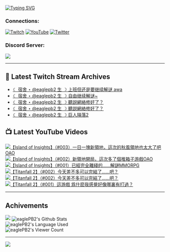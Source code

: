 <!--### Hello people, I'm EaglePB2 - The one who building something for fun 👋
Thank you for standby for this profile.   
The purpose of this profile is coming soon.   
You may come back later, as you wish if this readme.md is updated.   -->

<a href="https://git.io/typing-svg"><img src="https://readme-typing-svg.herokuapp.com?font=Fira+Code&duration=1000&pause=5000&vCenter=true&random=false&width=500&lines=%F0%9F%91%8B+Hello+Everyone%2C+I'm+EaglePB2.;%F0%9F%99%87+Thank+you+for+stopping+by+my+profile.+;%F0%9F%94%AD+%3D%3D%3D%3D+%F0%9F%94%AD;%F0%9F%91%8B+%E4%BD%A0%E5%A5%BD%EF%BC%8C%E6%AD%A1%E8%BF%8E%E4%BE%86%E5%88%B0%E6%88%91%E7%9A%84%E4%BB%A3%E7%A2%BC%E5%BA%AB%E3%80%82;%F0%9F%99%87+%E6%84%9F%E8%AC%9D%E5%89%8D%E4%BE%86%E5%8F%83%E8%A7%80%E5%B0%8F%E5%B1%8B+owo~" alt="Typing SVG" /></a>

### Connections:

[![Twitch](https://img.shields.io/badge/Twitch-9347FF?style=flat-square&logo=twitch&logoColor=white)](https://www.twitch.tv/eaglepb2)
[![YouTube](https://img.shields.io/badge/YouTube-%23FF0000.svg?style=flat-square&logo=YouTube&logoColor=white)](https://www.youtube.com/eaglepb2)
[![Twitter](https://img.shields.io/badge/Twitter-%231DA1F2.svg?style=flat-square&logo=Twitter&logoColor=white)](https://twitter.com/eaglepb2)

### Discord Server:

[![](https://invidget.switchblade.xyz/qKrub9b?theme=dark&language=ch)](https://discord.gg/qKrub9b)

---

## 👾 Latest Twitch Stream Archives
<!-- TWITCH:START -->
- [☾ 宿舍 ⋆ @eaglepb2 生 ☽ 上班但还是要继续解谜 awa](https://www.twitch.tv/videos/2414035731)
- [☾ 宿舍 ⋆ @eaglepb2 生 ☽ 自由继续解谜~](https://www.twitch.tv/videos/2413082521)
- [☾ 宿舍 ⋆ @eaglepb2 生 ☽ 聽説網絡修好了？](https://www.twitch.tv/videos/2412150146)
- [☾ 宿舍 ⋆ @eaglepb2 生 ☽ 聽説網絡修好了？](https://www.twitch.tv/videos/2412103235)
- [☾ 宿舍 ⋆ @eaglepb2 生 ☽ 巨人隕落2](https://www.twitch.tv/videos/2408776558)
<!-- TWITCH:END -->



## 📺 Latest YouTube Videos
<!-- YOUTUBE:START -->
<!-- YOUTUBE:END -->

<!-- BEGIN YOUTUBE-CARDS -->
<a href="https://www.youtube.com/watch?v=cOoXReJVY_A">
  <picture>
    <source media="(prefers-color-scheme: dark)" srcset="https://ytcards.demolab.com/?id=cOoXReJVY_A&title=%E3%80%90Island+of+Insights%E3%80%91%EF%BC%88%23003%EF%BC%89%E4%B8%80%E6%97%A5%E4%B8%80%E5%A1%8A%E6%96%B0%E9%A0%98%E5%9C%B0%EF%BC%8C%E9%80%99%E6%AC%A1%E7%9A%84%E7%A7%8B%E9%A2%A8%E9%A0%98%E5%9C%B0%E4%B9%9F%E5%A4%AA%E5%A4%A7%E4%BA%86%E5%90%A7OAO&lang=zh&timestamp=1742899059&background_color=%230d1117&title_color=%23ffffff&stats_color=%23dedede&max_title_lines=1&width=250&border_radius=5&duration=18851">
    <img src="https://ytcards.demolab.com/?id=cOoXReJVY_A&title=%E3%80%90Island+of+Insights%E3%80%91%EF%BC%88%23003%EF%BC%89%E4%B8%80%E6%97%A5%E4%B8%80%E5%A1%8A%E6%96%B0%E9%A0%98%E5%9C%B0%EF%BC%8C%E9%80%99%E6%AC%A1%E7%9A%84%E7%A7%8B%E9%A2%A8%E9%A0%98%E5%9C%B0%E4%B9%9F%E5%A4%AA%E5%A4%A7%E4%BA%86%E5%90%A7OAO&lang=zh&timestamp=1742899059&background_color=%23ffffff&title_color=%2324292f&stats_color=%2357606a&max_title_lines=1&width=250&border_radius=5&duration=18851" alt="【Island of Insights】（#003）一日一塊新領地，這次的秋風領地也太大了吧OAO" title="【Island of Insights】（#003）一日一塊新領地，這次的秋風領地也太大了吧OAO">
  </picture>
</a>
<a href="https://www.youtube.com/watch?v=coYnizovRv8">
  <picture>
    <source media="(prefers-color-scheme: dark)" srcset="https://ytcards.demolab.com/?id=coYnizovRv8&title=%E3%80%90Island+of+Insights%E3%80%91%EF%BC%88%23002%EF%BC%89%E6%96%B0%E9%A0%98%E5%9C%B0%E9%96%8B%E5%B1%80%EF%BC%8C%E9%80%99%E6%AC%A1%E5%A4%9A%E4%BA%86%E5%80%8B%E6%8E%A8%E7%AE%B1%E5%AD%90%E6%B8%B8%E6%88%B2OAO&lang=zh&timestamp=1742741609&background_color=%230d1117&title_color=%23ffffff&stats_color=%23dedede&max_title_lines=1&width=250&border_radius=5&duration=9998">
    <img src="https://ytcards.demolab.com/?id=coYnizovRv8&title=%E3%80%90Island+of+Insights%E3%80%91%EF%BC%88%23002%EF%BC%89%E6%96%B0%E9%A0%98%E5%9C%B0%E9%96%8B%E5%B1%80%EF%BC%8C%E9%80%99%E6%AC%A1%E5%A4%9A%E4%BA%86%E5%80%8B%E6%8E%A8%E7%AE%B1%E5%AD%90%E6%B8%B8%E6%88%B2OAO&lang=zh&timestamp=1742741609&background_color=%23ffffff&title_color=%2324292f&stats_color=%2357606a&max_title_lines=1&width=250&border_radius=5&duration=9998" alt="【Island of Insights】（#002）新領地開局，這次多了個推箱子游戲OAO" title="【Island of Insights】（#002）新領地開局，這次多了個推箱子游戲OAO">
  </picture>
</a>
<a href="https://www.youtube.com/watch?v=G9_aRKWILjs">
  <picture>
    <source media="(prefers-color-scheme: dark)" srcset="https://ytcards.demolab.com/?id=G9_aRKWILjs&title=%E3%80%90Island+of+Insights%E3%80%91%EF%BC%88%23001%EF%BC%89%E5%B7%B2%E7%B6%93%E5%AE%8C%E5%85%A8%E9%9B%A2%E7%B6%AB%E7%9A%84%E2%80%A6%E2%80%A6%E8%A7%A3%E8%AC%8EMMORPG&lang=zh&timestamp=1742701311&background_color=%230d1117&title_color=%23ffffff&stats_color=%23dedede&max_title_lines=1&width=250&border_radius=5&duration=13308">
    <img src="https://ytcards.demolab.com/?id=G9_aRKWILjs&title=%E3%80%90Island+of+Insights%E3%80%91%EF%BC%88%23001%EF%BC%89%E5%B7%B2%E7%B6%93%E5%AE%8C%E5%85%A8%E9%9B%A2%E7%B6%AB%E7%9A%84%E2%80%A6%E2%80%A6%E8%A7%A3%E8%AC%8EMMORPG&lang=zh&timestamp=1742701311&background_color=%23ffffff&title_color=%2324292f&stats_color=%2357606a&max_title_lines=1&width=250&border_radius=5&duration=13308" alt="【Island of Insights】（#001）已經完全離綫的……解謎MMORPG" title="【Island of Insights】（#001）已經完全離綫的……解謎MMORPG">
  </picture>
</a>
<a href="https://www.youtube.com/watch?v=ZaGD63ZeCfo">
  <picture>
    <source media="(prefers-color-scheme: dark)" srcset="https://ytcards.demolab.com/?id=ZaGD63ZeCfo&title=%E3%80%90Titanfall+2%E3%80%91%EF%BC%88%23002%EF%BC%89%E4%BB%8A%E5%A4%A9%E5%B7%AE%E4%B8%8D%E5%A4%9A%E5%8F%AF%E4%BB%A5%E5%AE%8C%E7%B5%90%E4%BA%86%E2%80%A6%E2%80%A6%E5%90%A7%EF%BC%9F&lang=zh&timestamp=1742616852&background_color=%230d1117&title_color=%23ffffff&stats_color=%23dedede&max_title_lines=1&width=250&border_radius=5&duration=0">
    <img src="https://ytcards.demolab.com/?id=ZaGD63ZeCfo&title=%E3%80%90Titanfall+2%E3%80%91%EF%BC%88%23002%EF%BC%89%E4%BB%8A%E5%A4%A9%E5%B7%AE%E4%B8%8D%E5%A4%9A%E5%8F%AF%E4%BB%A5%E5%AE%8C%E7%B5%90%E4%BA%86%E2%80%A6%E2%80%A6%E5%90%A7%EF%BC%9F&lang=zh&timestamp=1742616852&background_color=%23ffffff&title_color=%2324292f&stats_color=%2357606a&max_title_lines=1&width=250&border_radius=5&duration=0" alt="【Titanfall 2】（#002）今天差不多可以完結了……吧？" title="【Titanfall 2】（#002）今天差不多可以完結了……吧？">
  </picture>
</a>
<a href="https://www.youtube.com/watch?v=QQQxZ3i45PY">
  <picture>
    <source media="(prefers-color-scheme: dark)" srcset="https://ytcards.demolab.com/?id=QQQxZ3i45PY&title=%E3%80%90Titanfall+2%E3%80%91%EF%BC%88%23002%EF%BC%89%E4%BB%8A%E5%A4%A9%E5%B7%AE%E4%B8%8D%E5%A4%9A%E5%8F%AF%E4%BB%A5%E5%AE%8C%E7%B5%90%E4%BA%86%E2%80%A6%E2%80%A6%E5%90%A7%EF%BC%9F&lang=zh&timestamp=1742288601&background_color=%230d1117&title_color=%23ffffff&stats_color=%23dedede&max_title_lines=1&width=250&border_radius=5&duration=8367">
    <img src="https://ytcards.demolab.com/?id=QQQxZ3i45PY&title=%E3%80%90Titanfall+2%E3%80%91%EF%BC%88%23002%EF%BC%89%E4%BB%8A%E5%A4%A9%E5%B7%AE%E4%B8%8D%E5%A4%9A%E5%8F%AF%E4%BB%A5%E5%AE%8C%E7%B5%90%E4%BA%86%E2%80%A6%E2%80%A6%E5%90%A7%EF%BC%9F&lang=zh&timestamp=1742288601&background_color=%23ffffff&title_color=%2324292f&stats_color=%2357606a&max_title_lines=1&width=250&border_radius=5&duration=8367" alt="【Titanfall 2】（#002）今天差不多可以完結了……吧？" title="【Titanfall 2】（#002）今天差不多可以完結了……吧？">
  </picture>
</a>
<a href="https://www.youtube.com/watch?v=oBHj0B0iASk">
  <picture>
    <source media="(prefers-color-scheme: dark)" srcset="https://ytcards.demolab.com/?id=oBHj0B0iASk&title=%E3%80%90Titanfall+2%E3%80%91%EF%BC%88%23001%EF%BC%89%E9%80%99%E6%B8%B8%E6%88%B2+%E7%88%B2%E4%BB%80%E9%BA%BD%E6%88%91%E6%84%9F%E8%A6%BA%E5%A5%BD%E5%83%8F%E5%93%AA%E8%A3%8F%E6%9C%89%E6%89%93%E9%81%8E%EF%BC%9F&lang=zh&timestamp=1742202601&background_color=%230d1117&title_color=%23ffffff&stats_color=%23dedede&max_title_lines=1&width=250&border_radius=5&duration=12200">
    <img src="https://ytcards.demolab.com/?id=oBHj0B0iASk&title=%E3%80%90Titanfall+2%E3%80%91%EF%BC%88%23001%EF%BC%89%E9%80%99%E6%B8%B8%E6%88%B2+%E7%88%B2%E4%BB%80%E9%BA%BD%E6%88%91%E6%84%9F%E8%A6%BA%E5%A5%BD%E5%83%8F%E5%93%AA%E8%A3%8F%E6%9C%89%E6%89%93%E9%81%8E%EF%BC%9F&lang=zh&timestamp=1742202601&background_color=%23ffffff&title_color=%2324292f&stats_color=%2357606a&max_title_lines=1&width=250&border_radius=5&duration=12200" alt="【Titanfall 2】（#001）這游戲 爲什麽我感覺好像哪裏有打過？" title="【Titanfall 2】（#001）這游戲 爲什麽我感覺好像哪裏有打過？">
  </picture>
</a>
<!-- END YOUTUBE-CARDS -->

---

## Achivements
[![](https://github-profile-trophy.vercel.app/?username=eaglepb2&theme=monokai&no-bg=true&&title=Repositories,Issues,Commit,MultiLanguage)](https://github.com/anuraghazra/github-readme-stats)
<img align="center" alt="eaglePB2's Github Stats" src="https://github-readme-stats.vercel.app/api?username=eaglePB2&show_icons=true&hide_border=true&theme=merko" />
<br>
<img align="center" alt="eaglePB2's Language Used" src="https://github-readme-stats.vercel.app/api/top-langs/?username=eaglePB2&show_icons=true&hide_border=true&theme=merko&layout=compact&langs_count=8" />
<br>
<img align="center" alt="eaglePB2's Viewer Count" src="https://visitcount.itsvg.in/api?id=eaglepb2&label=Profile%20Views&color=3&icon=5&pretty=true" />

<hr>

<!-- RANDOMQUOTE:START -->
![](https://quotes-github-readme.vercel.app/api?type=horizontal&theme=merko)
<!-- RANDOMQUOTE:END -->


<!--
       _____   _   _   _____       _____   _   _   ____   
      |_   _| | | | | |  ___|     |  ___| | \ | | |  _  \  
        | |   | |_| | | |___      | |___  |  \| | | | | | 
        | |   |  _  | |  ___|     |  ___| |     | | | | | 
        | |   | | | | | |___      | |___  | |\  | | |_| | 
        |_|   |_| |_| |_____|     |_____| |_| \_| |____ / 
      
-->
